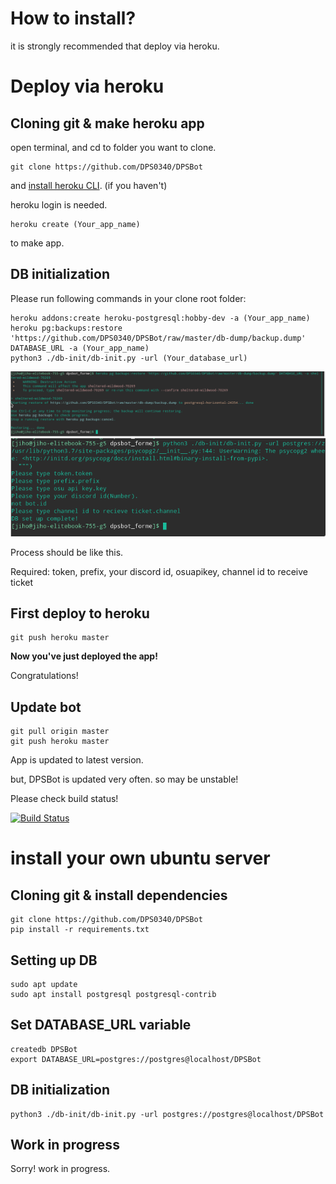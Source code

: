 # How to install?

it is strongly recommended that deploy via heroku.

# Deploy via heroku

## Cloning git & make heroku app

open terminal, and cd to folder you want to clone.

```
git clone https://github.com/DPS0340/DPSBot
```
and [install heroku CLI](https://devcenter.heroku.com/articles/heroku-cli#download-and-install). (if you haven't)

heroku login is needed.

```
heroku create (Your_app_name)
```
to make app.


## DB initialization

Please run following commands in your clone root folder:


```
heroku addons:create heroku-postgresql:hobby-dev -a (Your_app_name)
heroku pg:backups:restore 'https://github.com/DPS0340/DPSBot/raw/master/db-dump/backup.dump' DATABASE_URL -a (Your_app_name)
python3 ./db-init/db-init.py -url (Your_database_url)
```


![db-setup-heroku](https://github.com/DPS0340/DPSBot/blob/gh-pages/Screenshot_20181223_162759.png)
![db-init.py](https://github.com/DPS0340/DPSBot/blob/gh-pages/Screenshot_20181223_162448.png)

Process should be like this.

Required: token, prefix, your discord id, osuapikey, channel id to receive ticket


## First deploy to heroku

```
git push heroku master
```

**Now you've just deployed the app!**

Congratulations!


## Update bot

```
git pull origin master
git push heroku master
```
App is updated to latest version.

but, DPSBot is updated very often. so may be unstable!

Please check build status!

[![Build Status](https://travis-ci.com/DPS0340/DPSBot.svg?branch=master)](https://travis-ci.com/DPS0340/DPSBot) 


# install your own ubuntu server

## Cloning git & install dependencies


```
git clone https://github.com/DPS0340/DPSBot
pip install -r requirements.txt
```


## Setting up DB

```
sudo apt update
sudo apt install postgresql postgresql-contrib
```

## Set DATABASE_URL variable

```
createdb DPSBot
export DATABASE_URL=postgres://postgres@localhost/DPSBot
```

## DB initialization

```
python3 ./db-init/db-init.py -url postgres://postgres@localhost/DPSBot
```
## Work in progress
Sorry! work in progress.
